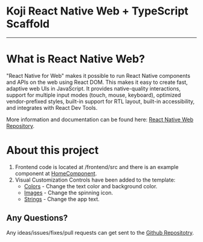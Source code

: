# Koji React Native Web + TypeScript Scaffold

-------

# What is React Native Web?

"React Native for Web" makes it possible to run React Native components and APIs on the web using React DOM. This makes it easy to create fast, adaptive web UIs in JavaScript. It provides native-quality interactions, support for multiple input modes (touch, mouse, keyboard), optimized vendor-prefixed styles, built-in support for RTL layout, built-in accessibility, and integrates with React Dev Tools.

More information and documentation can be found here: [React Native Web Repository](https://github.com/necolas/react-native-web).

# About this project

1. Frontend code is located at /frontend/src and there is an example component at [HomeComponent](#~/frontend/src/components/HomeComponent/HomeComponent.tsx).
2. Visual Customization Controls have been added to the template:
    - [Colors](#~/.koji/customization/colors.json!visual) - Change the text color and background color.
    - [Images](#~/.koji/customization/images.json!visual) - Change the spinning icon.
    - [Strings](#~/.koji/customization/strings.json!visual) - Change the app text.

## Any Questions?

Any ideas/issues/fixes/pull requests can get sent to the [Github Repositotry](https://github.com/alexsde/koji-react-native-web-scaffold).
